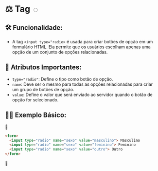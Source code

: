 # ⚖ Tag **<input type="radio">**

## 🛠 **Funcionalidade:**

- A tag `<input type="radio>` é usada para criar botões de opção em um formulário HTML. Ela permite que os usuários escolham apenas uma opção de um conjunto de opções relacionadas.

## 🧩 **Atributos Importantes:**

- `type="radio"`: Define o tipo como botão de opção.
- `name`: Deve ser o mesmo para todas as opções relacionadas para criar um grupo de botões de opção.
- `value`: Define o valor que será enviado ao servidor quando o botão de opção for selecionado.

## 👩‍🏫 **Exemplo Básico:**

📌

```html
<form>
  <input type="radio" name="sexo" value="masculino"> Masculino
  <input type="radio" name="sexo" value="feminino"> Feminino
  <input type="radio" name="sexo" value="outro"> Outro
</form>
```

📌

